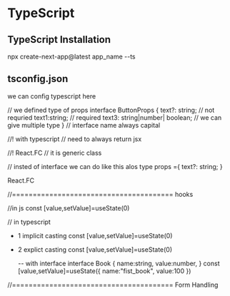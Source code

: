 # TypeScript

## TypeScript Installation

npx create-next-app@latest app_name --ts

## tsconfig.json

we can config typescript here

// we defined type of props
interface ButtonProps {
text?: string; // not requried
text1:string; // required
text3: string|number| boolean; // we can give multiple type
}
// interface name always capital

//! with typescript
// need to always return jsx

//! React.FC
// it is generic class

// insted of interface we can do like this alos
type props ={
text?: string;
}

React.FC<props>

//======================================= hooks

//in js
const [value,setValue]=useState(0)

// in typescript

- 1 implicit casting
  const [value,setValue]=useState(0)
- 2 explict casting
  const [value,setValue]=useState<number>(0)

  -- with interface
  interface Book {
  name:string,
  value:number,
  }
  const [value,setValue]=useState<Book>({
  name:"fist_book",
  value:100
  })

//======================================= Form Handling
